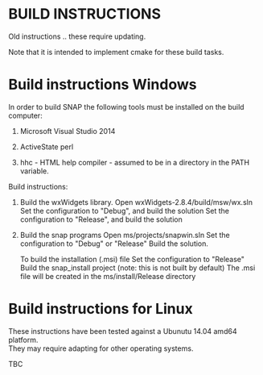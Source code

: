 BUILD INSTRUCTIONS
==================

Old instructions .. these require updating.  

Note that it is intended to implement cmake for these build tasks.

Build instructions Windows
==========================

In order to build SNAP the following tools must be installed on the build computer:

1) Microsoft Visual Studio 2014

2) ActiveState perl

3) hhc - HTML help compiler - assumed to be in a directory in the PATH variable.


Build instructions:

1) Build the wxWidgets library. 
   Open wxWidgets-2.8.4/build/msw/wx.sln
   Set the configuration to "Debug", and build the solution
   Set the configuration to "Release", and build the solution

2) Build the snap programs
   Open ms/projects/snapwin.sln
   Set the configuration to "Debug" or "Release"
   Build the solution.

   To build the installation (.msi) file
   Set the configuration to "Release"
   Build the snap_install project (note: this is not built by default)
   The .msi file will be created in the ms/install/Release directory

Build instructions for Linux
============================

These instructions have been tested against a Ubunutu 14.04 amd64 platform.  
They may require adapting for other operating systems.

TBC
